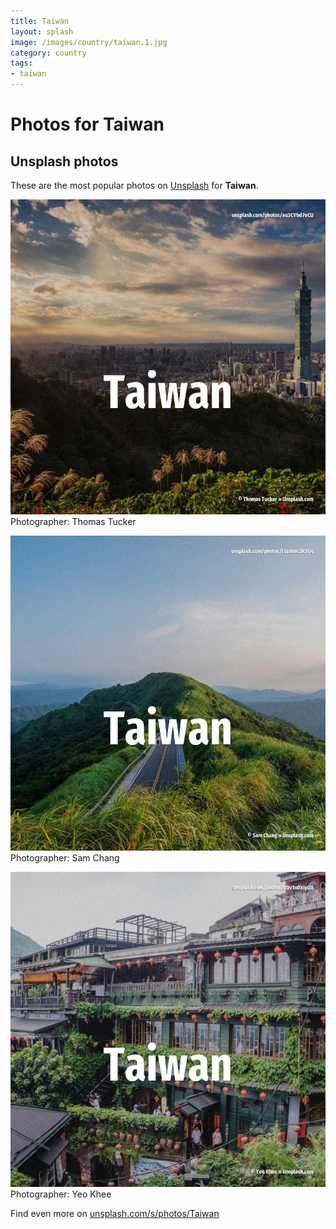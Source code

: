 ```yaml
---
title: Taiwan
layout: splash
image: /images/country/taiwan.1.jpg
category: country
tags:
- taiwan
---
```

# Photos for Taiwan
 
## Unsplash photos
These are the most popular photos on [Unsplash](https://unsplash.com) for **Taiwan**.
 
![Taiwan](/images/country/taiwan.1.jpg)
Photographer:  Thomas Tucker
 
![Taiwan](/images/country/taiwan.2.jpg)
Photographer:  Sam Chang
 
![Taiwan](/images/country/taiwan.3.jpg)
Photographer:  Yeo Khee
 
Find even more on [unsplash.com/s/photos/Taiwan](https://unsplash.com/s/photos/Taiwan)
 
